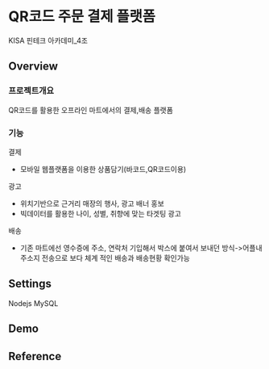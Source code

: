 # QR코드 주문 결제 플랫폼

KISA 핀테크 아카데미_4조

## Overview

### 프로젝트개요 
QR코드를 활용한 오프라인 마트에서의 결제,배송 플랫폼

### 기능 
결제
- 모바일 웹플랫폼을 이용한 상품담기(바코드,QR코드이용)

광고
- 위치기반으로 근거리 매장의 행사, 광고 배너 홍보
- 빅데이터를 활용한 나이, 성별, 취향에 맞는 타겟팅 광고

배송
- 기존 마트에선 영수증에 주소, 연락처 기입해서 박스에
붙여서 보내던 방식->어플내 주소지 전송으로 보다 체계
적인 배송과 배송현황 확인가능


## Settings

Nodejs
MySQL 


## Demo


## Reference

